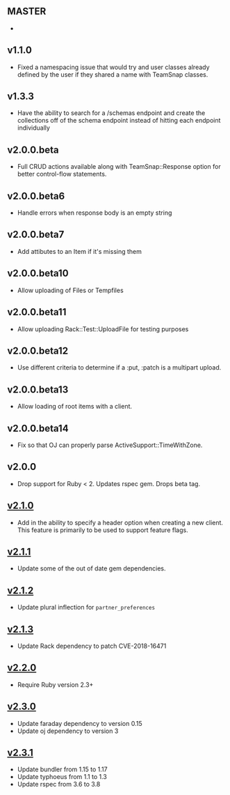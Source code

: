 MASTER
------

-

v1.1.0
------

- Fixed a namespacing issue that would try and user classes already defined by
  the user if they shared a name with TeamSnap classes.

v1.3.3
------

- Have the ability to search for a /schemas endpoint and create the collections
  off of the schema endpoint instead of hitting each endpoint individually

v2.0.0.beta
------

- Full CRUD actions available along with TeamSnap::Response option for better
  control-flow statements.

v2.0.0.beta6
------

- Handle errors when response body is an empty string

v2.0.0.beta7
------

- Add attibutes to an Item if it's missing them

v2.0.0.beta10
------

- Allow uploading of Files or Tempfiles

v2.0.0.beta11
------

- Allow uploading Rack::Test::UploadFile for testing purposes

v2.0.0.beta12
------

- Use different criteria to determine if a :put, :patch is a multipart upload.

v2.0.0.beta13
------

- Allow loading of root items with a client.

v2.0.0.beta14
------

- Fix so that OJ can properly parse ActiveSupport::TimeWithZone.

v2.0.0
------

- Drop support for Ruby < 2. Updates rspec gem. Drops beta tag.

[v2.1.0](https://github.com/teamsnap/teamsnap_rb/pull/97)
------

- Add in the ability to specify a header option when creating a new client.  This feature is primarily to be used to support feature flags.

[v2.1.1](https://github.com/teamsnap/teamsnap_rb/pull/99)
------

- Update some of the out of date gem dependencies.

[v2.1.2](https://github.com/teamsnap/teamsnap_rb/pull/103)
------

- Update plural inflection for `partner_preferences`

[v2.1.3](https://github.com/teamsnap/teamsnap_rb/pull/106)
------

- Update Rack dependency to patch CVE-2018-16471

[v2.2.0](https://github.com/teamsnap/teamsnap_rb/pull/108)
------

- Require Ruby version 2.3+

[v2.3.0](https://github.com/teamsnap/teamsnap_rb/pull/107)
------

- Update faraday dependency to version 0.15
- Update oj dependency to version 3

[v2.3.1](https://github.com/teamsnap/teamsnap_rb/pull/110)
------

- Update bundler from 1.15 to 1.17
- Update typhoeus from 1.1 to 1.3
- Update rspec from 3.6 to 3.8
